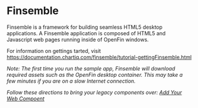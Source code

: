# Finsemble

Finsemble is a framework for building seamless HTML5 desktop applications. A Finsemble application is composed of HTML5 and Javascript web pages running inside of OpenFin windows.

For information on gettings tarted, visit https://documentation.chartiq.com/finsemble/tutorial-gettingFinsemble.html

*Note: The first time you run the sample app, Finsemble will download required assets such as the OpenFin desktop container. This may take a few minutes if you are on a slow Internet connection.*

*Follow these directions to bring your legacy components over: [Add Your Web Compoent](AddYourwebComponent.md)*